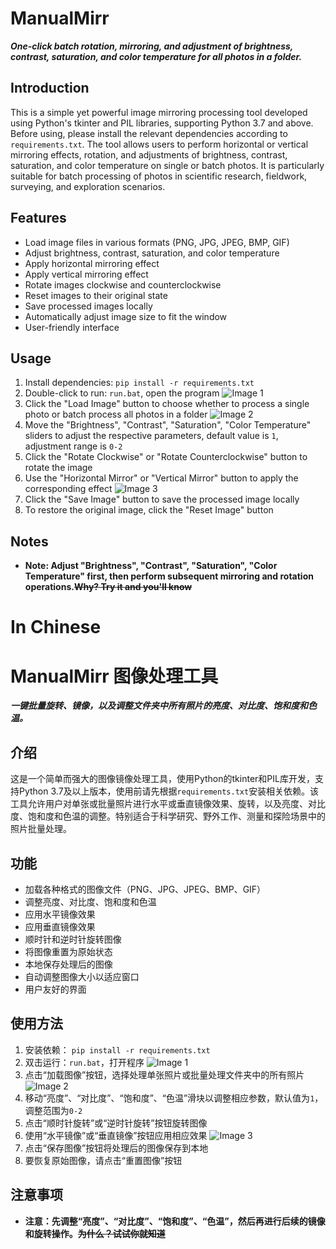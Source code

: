 # **ManualMirr**

***One-click batch rotation, mirroring, and adjustment of brightness, contrast, saturation, and color temperature for all photos in a folder.***

## Introduction

This is a simple yet powerful image mirroring processing tool developed using Python's tkinter and PIL libraries, supporting Python 3.7 and above. Before using, please install the relevant dependencies according to `requirements.txt`. The tool allows users to perform horizontal or vertical mirroring effects, rotation, and adjustments of brightness, contrast, saturation, and color temperature on single or batch photos. It is particularly suitable for batch processing of photos in scientific research, fieldwork, surveying, and exploration scenarios.

## Features

- Load image files in various formats (PNG, JPG, JPEG, BMP, GIF)
- Adjust brightness, contrast, saturation, and color temperature
- Apply horizontal mirroring effect
- Apply vertical mirroring effect
- Rotate images clockwise and counterclockwise
- Reset images to their original state
- Save processed images locally
- Automatically adjust image size to fit the window
- User-friendly interface

## Usage

1. Install dependencies:
```pip install -r requirements.txt```
2. Double-click to run: `run.bat`, open the program
![Image 1](./instructions/1.png)
3. Click the "Load Image" button to choose whether to process a single photo or batch process all photos in a folder
![Image 2](./instructions/2.png)
4. Move the "Brightness", "Contrast", "Saturation", "Color Temperature" sliders to adjust the respective parameters, default value is `1`, adjustment range is `0-2`
5. Click the "Rotate Clockwise" or "Rotate Counterclockwise" button to rotate the image
6. Use the "Horizontal Mirror" or "Vertical Mirror" button to apply the corresponding effect
![Image 3](./instructions/3.png)
7. Click the "Save Image" button to save the processed image locally
8. To restore the original image, click the "Reset Image" button

## Notes

- **Note: Adjust "Brightness", "Contrast", "Saturation", "Color Temperature" first, then perform subsequent mirroring and rotation operations.~~Why? Try it and you'll know~~**


# In Chinese


# **ManualMirr** 图像处理工具

***一键批量旋转、镜像，以及调整文件夹中所有照片的亮度、对比度、饱和度和色温。***

## 介绍

这是一个简单而强大的图像镜像处理工具，使用Python的tkinter和PIL库开发，支持Python 3.7及以上版本，使用前请先根据`requirements.txt`安装相关依赖。该工具允许用户对单张或批量照片进行水平或垂直镜像效果、旋转，以及亮度、对比度、饱和度和色温的调整。特别适合于科学研究、野外工作、测量和探险场景中的照片批量处理。

## 功能

- 加载各种格式的图像文件（PNG、JPG、JPEG、BMP、GIF）
- 调整亮度、对比度、饱和度和色温
- 应用水平镜像效果
- 应用垂直镜像效果
- 顺时针和逆时针旋转图像
- 将图像重置为原始状态
- 本地保存处理后的图像
- 自动调整图像大小以适应窗口
- 用户友好的界面

## 使用方法

1. 安装依赖：
```pip install -r requirements.txt```
2. 双击运行：`run.bat`，打开程序
![Image 1](./instructions/1.png)
3. 点击“加载图像”按钮，选择处理单张照片或批量处理文件夹中的所有照片
![Image 2](./instructions/2.png)
4. 移动“亮度”、“对比度”、“饱和度”、“色温”滑块以调整相应参数，默认值为`1`，调整范围为`0-2`
5. 点击“顺时针旋转”或“逆时针旋转”按钮旋转图像
6. 使用“水平镜像”或“垂直镜像”按钮应用相应效果
![Image 3](./instructions/3.png)
7. 点击“保存图像”按钮将处理后的图像保存到本地
8. 要恢复原始图像，请点击“重置图像”按钮

## 注意事项

- **注意：先调整“亮度”、“对比度”、“饱和度”、“色温”，然后再进行后续的镜像和旋转操作。~~为什么？试试你就知道~~**
